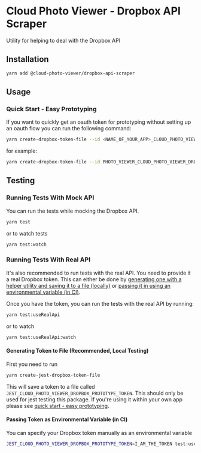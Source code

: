 # Cloud Photo Viewer - Dropbox API Scraper

Utility for helping to deal with the Dropbox API

## Installation

```bash
yarn add @cloud-photo-viewer/dropbox-api-scraper
```

## Usage

### Quick Start - Easy Prototyping

If you want to quickly get an oauth token for prototyping without setting up an oauth flow
you can run the following command:

```bash
yarn create-dropbox-token-file --id <NAME_OF_YOUR_APP>_CLOUD_PHOTO_VIEWER_DROPBOX_PROTOTYPE_TOKEN
```

for example:

```bash
yarn create-dropbox-token-file --id PHOTO_VIEWER_CLOUD_PHOTO_VIEWER_DROPBOX_PROTOTYPE_TOKEN
```

## Testing

### Running Tests With Mock API

You can run the tests while mocking the Dropbox API.

```bash
yarn test
```

or to watch tests

```bash
yarn test:watch
```

### Running Tests With Real API

It's also recommended to run tests with the real API. You need to provide it a real Dropbox token.
This can either be done by [generating one with a helper utility and saving it to a file (locally)](#generating-token-to-file-recommended-local-testing) or [passing it in using an environmental variable (in CI)](#passing-token-as-environmental-variable-in-ci).

Once you have the token, you can run the tests with the real API by running:

```bash
yarn test:useRealApi
```

or to watch

```bash
yarn test:useRealApi:watch
```

#### Generating Token to File (Recommended, Local Testing)

First you need to run

```bash
yarn create-jest-dropbox-token-file
```

This will save a token to a file called `JEST_CLOUD_PHOTO_VIEWER_DROPBOX_PROTOTYPE_TOKEN`.
This should only be used for jest testing this package. If you're using it within your own
app please see [quick start - easy prototyping](#quick-start---easy-prototyping).

#### Passing Token as Environmental Variable (in CI)

You can specify your Dropbox token manually as an environmental variable

```bash
JEST_CLOUD_PHOTO_VIEWER_DROPBOX_PROTOTYPE_TOKEN=I_AM_THE_TOKEN test:useRealApi
```
